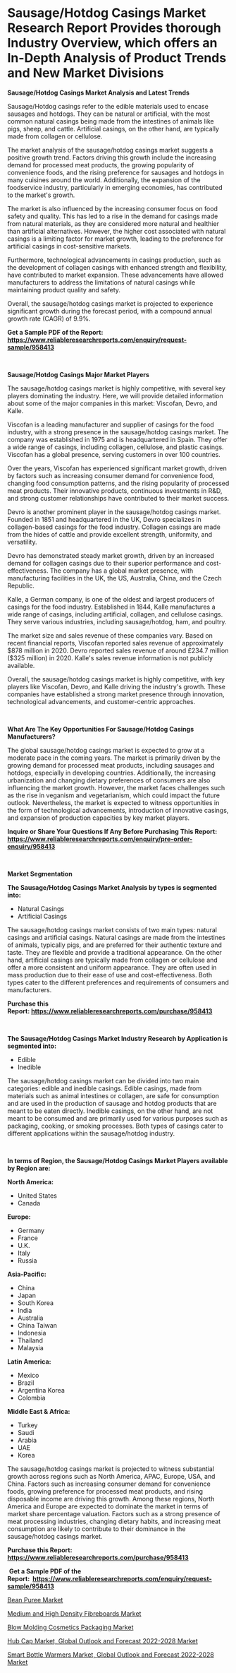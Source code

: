<p><h1>Sausage/Hotdog Casings Market Research Report Provides thorough Industry Overview, which offers an In-Depth Analysis of Product Trends and New Market Divisions</h1></p><p><strong>Sausage/Hotdog Casings Market Analysis and Latest Trends</strong></p>
<p><p>Sausage/Hotdog casings refer to the edible materials used to encase sausages and hotdogs. They can be natural or artificial, with the most common natural casings being made from the intestines of animals like pigs, sheep, and cattle. Artificial casings, on the other hand, are typically made from collagen or cellulose.</p><p>The market analysis of the sausage/hotdog casings market suggests a positive growth trend. Factors driving this growth include the increasing demand for processed meat products, the growing popularity of convenience foods, and the rising preference for sausages and hotdogs in many cuisines around the world. Additionally, the expansion of the foodservice industry, particularly in emerging economies, has contributed to the market's growth.</p><p>The market is also influenced by the increasing consumer focus on food safety and quality. This has led to a rise in the demand for casings made from natural materials, as they are considered more natural and healthier than artificial alternatives. However, the higher cost associated with natural casings is a limiting factor for market growth, leading to the preference for artificial casings in cost-sensitive markets.</p><p>Furthermore, technological advancements in casings production, such as the development of collagen casings with enhanced strength and flexibility, have contributed to market expansion. These advancements have allowed manufacturers to address the limitations of natural casings while maintaining product quality and safety.</p><p>Overall, the sausage/hotdog casings market is projected to experience significant growth during the forecast period, with a compound annual growth rate (CAGR) of 9.9%.</p></p>
<p><strong>Get a Sample PDF of the Report:&nbsp; <a href="https://www.reliableresearchreports.com/enquiry/request-sample/958413">https://www.reliableresearchreports.com/enquiry/request-sample/958413</a></strong></p>
<p>&nbsp;</p>
<p><strong>Sausage/Hotdog Casings Major Market Players</strong></p>
<p><p>The sausage/hotdog casings market is highly competitive, with several key players dominating the industry. Here, we will provide detailed information about some of the major companies in this market: Viscofan, Devro, and Kalle.</p><p>Viscofan is a leading manufacturer and supplier of casings for the food industry, with a strong presence in the sausage/hotdog casings market. The company was established in 1975 and is headquartered in Spain. They offer a wide range of casings, including collagen, cellulose, and plastic casings. Viscofan has a global presence, serving customers in over 100 countries.</p><p>Over the years, Viscofan has experienced significant market growth, driven by factors such as increasing consumer demand for convenience food, changing food consumption patterns, and the rising popularity of processed meat products. Their innovative products, continuous investments in R&D, and strong customer relationships have contributed to their market success.</p><p>Devro is another prominent player in the sausage/hotdog casings market. Founded in 1851 and headquartered in the UK, Devro specializes in collagen-based casings for the food industry. Collagen casings are made from the hides of cattle and provide excellent strength, uniformity, and versatility.</p><p>Devro has demonstrated steady market growth, driven by an increased demand for collagen casings due to their superior performance and cost-effectiveness. The company has a global market presence, with manufacturing facilities in the UK, the US, Australia, China, and the Czech Republic.</p><p>Kalle, a German company, is one of the oldest and largest producers of casings for the food industry. Established in 1844, Kalle manufactures a wide range of casings, including artificial, collagen, and cellulose casings. They serve various industries, including sausage/hotdog, ham, and poultry.</p><p>The market size and sales revenue of these companies vary. Based on recent financial reports, Viscofan reported sales revenue of approximately $878 million in 2020. Devro reported sales revenue of around £234.7 million ($325 million) in 2020. Kalle's sales revenue information is not publicly available.</p><p>Overall, the sausage/hotdog casings market is highly competitive, with key players like Viscofan, Devro, and Kalle driving the industry's growth. These companies have established a strong market presence through innovation, technological advancements, and customer-centric approaches.</p></p>
<p>&nbsp;</p>
<p><strong>What Are The Key Opportunities For Sausage/Hotdog Casings Manufacturers?</strong></p>
<p><p>The global sausage/hotdog casings market is expected to grow at a moderate pace in the coming years. The market is primarily driven by the growing demand for processed meat products, including sausages and hotdogs, especially in developing countries. Additionally, the increasing urbanization and changing dietary preferences of consumers are also influencing the market growth. However, the market faces challenges such as the rise in veganism and vegetarianism, which could impact the future outlook. Nevertheless, the market is expected to witness opportunities in the form of technological advancements, introduction of innovative casings, and expansion of production capacities by key market players.</p></p>
<p><strong>Inquire or Share Your Questions If Any Before Purchasing This Report: <a href="https://www.reliableresearchreports.com/enquiry/pre-order-enquiry/958413">https://www.reliableresearchreports.com/enquiry/pre-order-enquiry/958413</a></strong></p>
<p>&nbsp;</p>
<p><strong>Market Segmentation</strong></p>
<p><strong>The Sausage/Hotdog Casings Market Analysis by types is segmented into:</strong></p>
<p><ul><li>Natural Casings</li><li>Artificial Casings</li></ul></p>
<p><p>The sausage/hotdog casings market consists of two main types: natural casings and artificial casings. Natural casings are made from the intestines of animals, typically pigs, and are preferred for their authentic texture and taste. They are flexible and provide a traditional appearance. On the other hand, artificial casings are typically made from collagen or cellulose and offer a more consistent and uniform appearance. They are often used in mass production due to their ease of use and cost-effectiveness. Both types cater to the different preferences and requirements of consumers and manufacturers.</p></p>
<p><strong>Purchase this Report:&nbsp;<a href="https://www.reliableresearchreports.com/purchase/958413">https://www.reliableresearchreports.com/purchase/958413</a></strong></p>
<p>&nbsp;</p>
<p><strong>The Sausage/Hotdog Casings Market Industry Research by Application is segmented into:</strong></p>
<p><ul><li>Edible</li><li>Inedible</li></ul></p>
<p><p>The sausage/hotdog casings market can be divided into two main categories: edible and inedible casings. Edible casings, made from materials such as animal intestines or collagen, are safe for consumption and are used in the production of sausage and hotdog products that are meant to be eaten directly. Inedible casings, on the other hand, are not meant to be consumed and are primarily used for various purposes such as packaging, cooking, or smoking processes. Both types of casings cater to different applications within the sausage/hotdog industry.</p></p>
<p>&nbsp;</p>
<p><strong>In terms of Region, the Sausage/Hotdog Casings Market Players available by Region are:</strong></p>
<p>
    <p> <strong> North America: </strong>
        <ul>
            <li>United States</li>
            <li>Canada</li>
        </ul>
        </p> 
    <p> <strong> Europe: </strong>
        <ul>
            <li>Germany</li>
            <li>France</li>
            <li>U.K.</li>
            <li>Italy</li>
            <li>Russia</li>
        </ul>
        </p> 
    <p> <strong> Asia-Pacific: </strong>
        <ul>
            <li>China</li>
            <li>Japan</li>
            <li>South Korea</li>
            <li>India</li>
            <li>Australia</li>
            <li>China Taiwan</li>
            <li>Indonesia</li>
            <li>Thailand</li>
            <li>Malaysia</li>
        </ul>
        </p> 
    <p> <strong> Latin America: </strong>
        <ul>
            <li>Mexico</li>
            <li>Brazil</li>
            <li>Argentina Korea</li>
            <li>Colombia</li>
        </ul>
        </p> 
    <p> <strong> Middle East & Africa: </strong>
        <ul>
            <li>Turkey</li>
            <li>Saudi</li>
            <li>Arabia</li>
            <li>UAE</li>
            <li>Korea</li>
        </ul>
    </p>
    </p>
<p><p>The sausage/hotdog casings market is projected to witness substantial growth across regions such as North America, APAC, Europe, USA, and China. Factors such as increasing consumer demand for convenience foods, growing preference for processed meat products, and rising disposable income are driving this growth. Among these regions, North America and Europe are expected to dominate the market in terms of market share percentage valuation. Factors such as a strong presence of meat processing industries, changing dietary habits, and increasing meat consumption are likely to contribute to their dominance in the sausage/hotdog casings market.</p></p>
<p><strong>Purchase this Report: <a href="https://www.reliableresearchreports.com/purchase/958413">https://www.reliableresearchreports.com/purchase/958413</a></strong></p>
<p>&nbsp;<strong>Get a Sample PDF of the Report:&nbsp;&nbsp;<a href="https://www.reliableresearchreports.com/enquiry/request-sample/958413">https://www.reliableresearchreports.com/enquiry/request-sample/958413</a></strong></p>
<p><strong></strong></p>
<p><p><a href="https://www.reportprime.com/bean-puree-r6321">Bean Puree Market</a></p><p><a href="https://medium.com/@poem.snap.phase/medium-and-high-density-fibreboards-market-size-growth-forecast-2023-2030-42028d2d446e">Medium and High Density Fibreboards Market</a></p><p><a href="https://medium.com/@inner.zone.room/blow-molding-cosmetics-packaging-market-size-growth-forecast-2023-2030-9fc231b0029b">Blow Molding Cosmetics Packaging Market</a></p><p><a href="https://issuu.com/reportprime-2/docs/hub-cap-market-global-outlook-and-forecast-2022-20?fr=xKAE9_zU1NQ">Hub Cap Market, Global Outlook and Forecast 2022-2028 Market</a></p><p><a href="Your link will appear here after publishing.">Smart Bottle Warmers Market, Global Outlook and Forecast 2022-2028 Market</a></p></p>